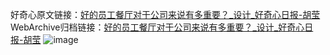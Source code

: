 好奇心原文链接：[好的员工餐厅对于公司来说有多重要？_设计_好奇心日报-胡莹](https://www.qdaily.com/articles/7521.html)
WebArchive归档链接：[好的员工餐厅对于公司来说有多重要？_设计_好奇心日报-胡莹](http://web.archive.org/web/20180531162555/http://www.qdaily.com:80/articles/7521.html)
![image](http://ww3.sinaimg.cn/large/007d5XDply1g3wjjfket6j30u055h4qp)